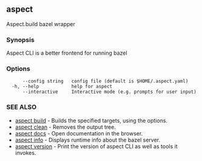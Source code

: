 ## aspect

Aspect.build bazel wrapper

### Synopsis

Aspect CLI is a better frontend for running bazel

### Options

```
      --config string   config file (default is $HOME/.aspect.yaml)
  -h, --help            help for aspect
      --interactive     Interactive mode (e.g. prompts for user input)
```

### SEE ALSO

* [aspect build](aspect_build.md)	 - Builds the specified targets, using the options.
* [aspect clean](aspect_clean.md)	 - Removes the output tree.
* [aspect docs](aspect_docs.md)	 - Open documentation in the browser.
* [aspect info](aspect_info.md)	 - Displays runtime info about the bazel server.
* [aspect version](aspect_version.md)	 - Print the version of aspect CLI as well as tools it invokes.

